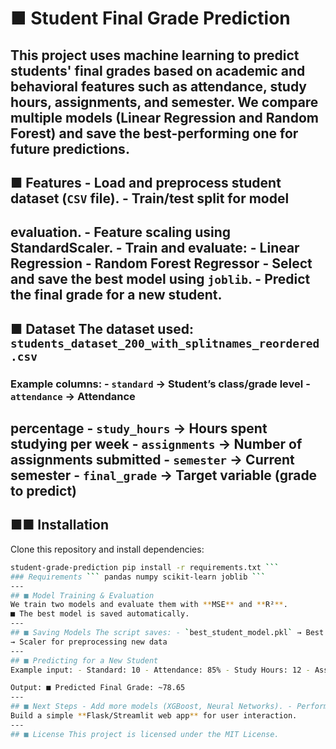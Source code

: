 # ■ Student Final Grade Prediction
This project uses **machine learning** to predict students' final grades based on academic and
behavioral features such as attendance, study hours, assignments, and semester.
We compare multiple models (Linear Regression and Random Forest) and save the best-performing
one for future predictions.
---
## ■ Features - Load and preprocess student dataset (`CSV` file). - Train/test split for model
evaluation. - Feature scaling using **StandardScaler**. - Train and evaluate: - **Linear Regression** -
**Random Forest Regressor** - Select and save the **best model** using `joblib`. - Predict the final
grade for a **new student**.
---
## ■ Dataset The dataset used: `students_dataset_200_with_splitnames_reordered.csv`
### Example columns: - `standard` → Student’s class/grade level - `attendance` → Attendance
percentage - `study_hours` → Hours spent studying per week - `assignments` → Number of
assignments submitted - `semester` → Current semester - `final_grade` → Target variable (grade to
predict)
---
## ■■ Installation
Clone this repository and install dependencies:
```bash git clone https://github.com/yourusername/student-grade-prediction.git cd
student-grade-prediction pip install -r requirements.txt ```
### Requirements ``` pandas numpy scikit-learn joblib ```
---
## ■ Model Training & Evaluation
We train two models and evaluate them with **MSE** and **R²**.
■ The best model is saved automatically.
---
## ■ Saving Models The script saves: - `best_student_model.pkl` → Best model (by MSE) - `scaler.pkl`
→ Scaler for preprocessing new data
---
## ■ Predicting for a New Student
Example input: - Standard: 10 - Attendance: 85% - Study Hours: 12 - Assignments: 7 - Semester: 2

Output: ■ Predicted Final Grade: ~78.65
---
## ■ Next Steps - Add more models (XGBoost, Neural Networks). - Perform hyperparameter tuning. -
Build a simple **Flask/Streamlit web app** for user interaction.
---
## ■ License This project is licensed under the MIT License.

